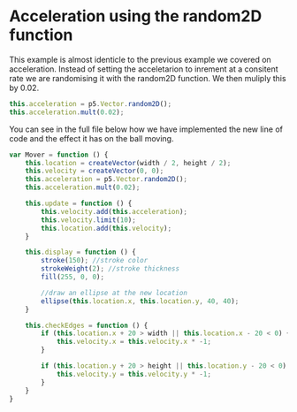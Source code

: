 # Acceleration using the random2D function

This example is almost identicle to the previous example we covered on acceleration. Instead of setting the acceletarion to inrement at a consitent rate we are randomising it with the random2D function. We then muliply this by 0.02. 

```js
this.acceleration = p5.Vector.random2D();
this.acceleration.mult(0.02);
```

You can see in the full file below how we have implemented the new line of code and the effect it has on the ball moving.

```js 
var Mover = function () {
    this.location = createVector(width / 2, height / 2);
    this.velocity = createVector(0, 0);
    this.acceleration = p5.Vector.random2D();
	this.acceleration.mult(0.02);

    this.update = function () {
        this.velocity.add(this.acceleration);
        this.velocity.limit(10);
        this.location.add(this.velocity);
    }

    this.display = function () {
        stroke(150); //stroke color
        strokeWeight(2); //stroke thickness
        fill(255, 0, 0);

        //draw an ellipse at the new location
        ellipse(this.location.x, this.location.y, 40, 40);
    }

    this.checkEdges = function () {
        if (this.location.x + 20 > width || this.location.x - 20 < 0) {
            this.velocity.x = this.velocity.x * -1;
        }

        if (this.location.y + 20 > height || this.location.y - 20 < 0) {
            this.velocity.y = this.velocity.y * -1;
        }
    }
}
```